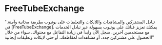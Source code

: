 # FreeTubeExchange
"تبادل المشتركين والمشاهدات واللايكات والتعليقات على يوتيوب بطريقة مجانية وآمنة. في [FreeTubeExchange]، يمكنك تعزيز قناتك على يوتيوب بسهولة عبر تبادل الخدمات مع مستخدمين آخرين. سجل الآن وابدأ في زيادة التفاعل مع محتواك، سواء من خلال الحصول على مشتركين جدد، أو مشاهدات لمقاطعك، أو حتى لايكات وتعليقات إيجابية!"
